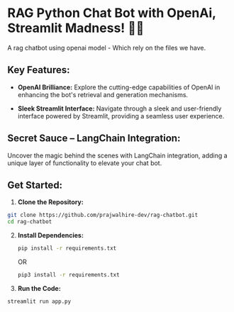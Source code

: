 # RAG Python Chat Bot with OpenAi, Streamlit Madness! 🤖💬
A rag chatbot using openai model - Which rely on the files we have.

## Key Features:

- **OpenAI Brilliance:** Explore the cutting-edge capabilities of OpenAI in enhancing the bot's retrieval and generation mechanisms.

- **Sleek Streamlit Interface:** Navigate through a sleek and user-friendly interface powered by Streamlit, providing a seamless user experience.

## Secret Sauce – LangChain Integration:
Uncover the magic behind the scenes with LangChain integration, adding a unique layer of functionality to elevate your chat bot.

## Get Started:
1. **Clone the Repository:**
```bash
git clone https://github.com/prajwalhire-dev/rag-chatbot.git
cd rag-chatbot
```

2. **Install Dependencies:**
    ```bash
    pip install -r requirements.txt
    ```
     OR
    
    ```bash
    pip3 install -r requirements.txt
    ```

3. **Run the Code:**
 ```bash
 streamlit run app.py
```
